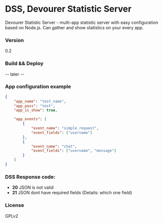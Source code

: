 # DSS, Devourer Statistic Server

Devourer Statistic Server - multi-app statistic server with easy configuration based on Node.js. Can gather and show statistics on your every app.

### Version
0.2

### Build && Deploy

-- later --

### App configuration example

```json
{
	"app_name": "test_name",
	"app_pass": "test",
	"app_is_show": true,

	"app_events": [
		{
			"event_name": "simple_request",
			"event_fields": ["username"]
		},
		{
			"event_name": "chat",
			"event_fields": ["username", "message"]
		}
	]
}
```

### DSS Response code:
- **20** JSON is not valid
- **21** JSON dont have required fields (Details: which one field)

### License
GPLv2
